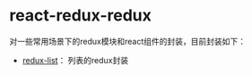 react-redux-redux 
===

对一些常用场景下的redux模块和react组件的封装，目前封装如下：

- [redux-list](https://github.com/Exodia/react-redux-ria/tree/master/packages/redux-list)： 列表的redux封装
